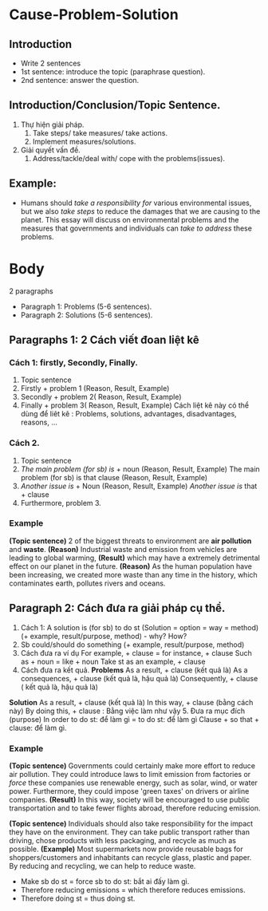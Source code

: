 # Cause-Problem-Solution
## Introduction
+ Write 2 sentences
+ 1st sentence: introduce the topic (paraphrase question).
+ 2nd sentence: answer the question. 
## Introduction/Conclusion/Topic Sentence. 
1. Thự hiện giải pháp. 
   1. Take steps/ take measures/ take actions.
   2. Implement measures/solutions. 
2. Giải quyết vấn đề. 
   1. Address/tackle/deal with/ cope with the problems(issues). 

## Example: 
+ Humans should *take a responsibility for* various environmental issues, but we also *take steps* to reduce the damages that we are causing to the planet. This essay will discuss on environmental problems and the measures that governments and individuals can *take to address* these problems. 

# Body 
2 paragraphs
+ Paragraph 1: Problems (5-6 sentences).
+ Paragraph 2: Solutions (5-6 sentences).
## Paragraphs 1: **2 Cách viết đoan liệt kê**
### Cách 1: firstly, Secondly, Finally. 
1. Topic sentence
2. Firstly + problem 1 (Reason, Result, Example)
3. Secondly + problem 2( Reason, Result, Example)
4. Finally + problem 3( Reason, Result, Example)
Cách liệt kê này có thể dùng để liêt kê : Problems, solutions, advantages, disadvantages, reasons, ... 
### Cách 2.
1. Topic sentence
2. *The main problem (for sb) is* + noun (Reason, Result, Example)
The main problem (for sb) is that clause (Reason, Result, Example)
3. *Another issue is* + Noun (Reason, Result, Example)
*Another issue is* that + clause
4. Furthermore, problem 3. 
### Example 
**(Topic sentence)** 2 of the biggest threats to environment are **air pollution** and **waste**. **(Reason)** Industrial waste and emission from vehicles are leading to global warming, **(Result)** which may have a extremely detrimental effect on our planet in the future. **(Reason)** As the human population have been increasing, we created more waste than any time in the history, which contaminates earth, pollutes rivers and oceans. 
## Paragraph 2: Cách đưa ra giải pháp cụ thể. 
1. Cách 1: 
A solution is (for sb) to do st
(Solution = option = way = method)
(+ example, result/purpose, method) - why? How?
2. Sb could/should do something 
(+ example, result/purpose, method)
3. Cách đưa ra ví dụ 
For example, + clause = for instance, + clause
Such as + noun = like + noun
Take st as an example, + clause
4. Cách đưa ra kết quả. 
**Problems**
As a result, + clause (kết quả là)
As a consequences, + clause (kết quả là, hậu quả là)
Consequently, + clause ( kết quả là, hậu quả là)

**Solution**
As a result, + clause (kết quả là)
In this way, + clause (bằng cách này)
By doing this, + clause : Bằng việc làm như vậy 
5. Đưa ra mục đích (purpose)
In order to do st: để làm gì = to do st: để làm gì 
Clause + so that + clause: để làm gì. 
   
### Example 
**(Topic sentence)** Governments could certainly make more effort to reduce air pollution. They could introduce laws to limit emission from factories or *force* these companies use renewable energy, such as solar, wind, or water power. Furthermore, they could impose 'green taxes' on drivers or airline companies. **(Result)** In this way, society will be encouraged to use public transportation and to take fewer flights abroad, therefore reducing emission. 

**(Topic sentence)** Individuals should also take responsibility for the impact they have on the environment. They can take public transport rather than driving, chose products with less packaging, and recycle as much as possible. **(Example)** Most supermarkets now provide reusable bags for shoppers/customers and inhabitants can recycle glass, plastic and paper. By reducing and recycling, we can help to reduce waste. 

+ Make sb do st = force sb to do st: bắt ai đấy làm gì. 
+ Therefore reducing emissions = which therefore reduces emissions. 
+ Therefore doing st = thus doing st. 